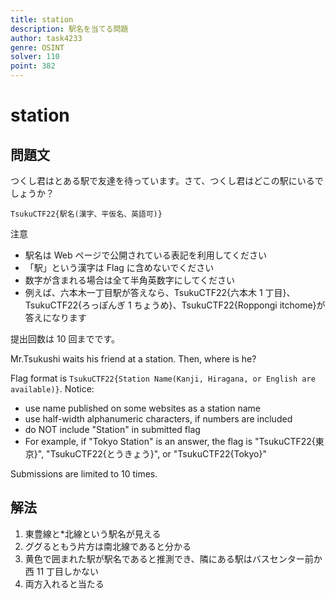 ```yaml
---
title: station
description: 駅名を当てる問題
author: task4233
genre: OSINT
solver: 110
point: 382
---
```


# station

## 問題文

つくし君はとある駅で友達を待っています。さて、つくし君はどこの駅にいるでしょうか？

`TsukuCTF22{駅名(漢字、平仮名、英語可)}`

注意

- 駅名は Web ページで公開されている表記を利用してください
- 「駅」という漢字は Flag に含めないでください
- 数字が含まれる場合は全て半角英数字にしてください
- 例えば、六本木一丁目駅が答えなら、TsukuCTF22{六本木 1 丁目}、TsukuCTF22{ろっぽんぎ 1 ちょうめ}、TsukuCTF22{Roppongi itchome}が答えになります

提出回数は 10 回までです。

Mr.Tsukushi waits his friend at a station. Then, where is he?

Flag format is `TsukuCTF22{Station Name(Kanji, Hiragana, or English are available)}`.
Notice:

- use name published on some websites as a station name
- use half-width alphanumeric characters, if numbers are included
- do NOT include "Station" in submitted flag
- For example, if "Tokyo Station" is an answer, the flag is "TsukuCTF22{東京}", "TsukuCTF22{とうきょう}", or "TsukuCTF22{Tokyo}"

Submissions are limited to 10 times.

## 解法

1. 東豊線と\*北線という駅名が見える
2. ググるともう片方は南北線であると分かる
3. 黄色で囲まれた駅が駅名であると推測でき、隣にある駅はバスセンター前か西 11 丁目しかない
4. 両方入れると当たる
